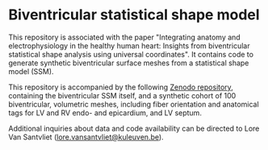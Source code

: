 # Biventricular statistical shape model

This repository is associated with the paper "Integrating anatomy and electrophysiology in the healthy human heart: Insights from biventricular statistical shape analysis using universal coordinates". It contains code to generate synthetic biventricular surface meshes from a statistical shape model (SSM).

This repository is accompanied by the following [Zenodo repository](doi.org/doi:10.5281/zenodo.14261122), containing the biventricular SSM itself, and a synthetic cohort of 100 biventricular, volumetric meshes, including fiber orientation and anatomical tags for LV and RV endo- and epicardium, and LV septum.

Additional inquiries about data and code availability can be directed to Lore Van Santvliet (lore.vansantvliet@kuleuven.be). 

